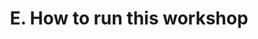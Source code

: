 ---
weight: 5
title: E. How to run this workshop
description: Instructions on how to run this workshop.
---